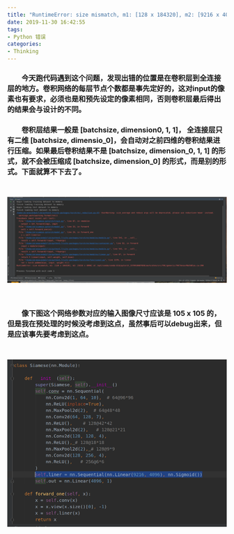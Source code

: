 ```yaml
---
title: "RuntimeError: size mismatch, m1: [128 x 184320], m2: [9216 x 4096]"
date: 2019-11-30 16:42:55
tags: 
- Python 错误
categories:
- Thinking
---
```


### &emsp;&emsp;今天跑代码遇到这个问题，发现出错的位置是在卷积层到全连接层的地方。卷积网络的每层节点个数都是事先定好的，这对input的像素也有要求，必须也是和预先设定的像素相同，否则卷积层最后得出的结果会与设计的不同。

### &emsp;&emsp;卷积层结果一般是 [batchsize, dimension0, 1, 1]， 全连接层只有二维 [batchsize, dimensio_0]，会自动对之前四维的卷积结果进行压缩。如果最后卷积结果不是 [batchsize, dimension_0, 1, 1] 的形式，就不会被压缩成 [batchsize, dimension_0] 的形式，而是别的形式。下面就算不下去了。

</br>

![](/images/size-mismatch/1.png)

</br>

### &emsp;&emsp;像下图这个网络参数对应的输入图像尺寸应该是 105 x 105 的，但是我在预处理的时候没考虑到这点，虽然事后可以debug出来，但是应该事先要考虑到这点。

</br>

![](/images/size-mismatch/3.png)